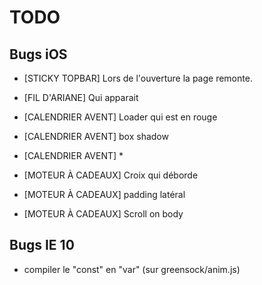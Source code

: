 # TODO

## Bugs iOS

- [STICKY TOPBAR] Lors de l'ouverture la page remonte.
- [FIL D'ARIANE] Qui apparait

- [CALENDRIER AVENT] Loader qui est en rouge
- [CALENDRIER AVENT] box shadow
- [CALENDRIER AVENT] *

- [MOTEUR À CADEAUX] Croix qui déborde
- [MOTEUR À CADEAUX] padding latéral
- [MOTEUR À CADEAUX] Scroll on body

## Bugs IE 10
- compiler le "const" en "var" (sur greensock/anim.js)